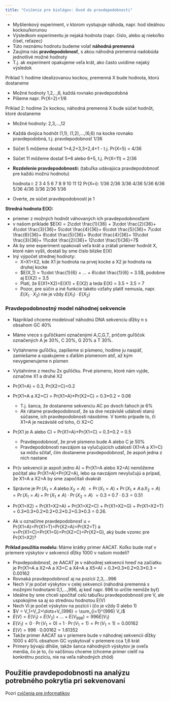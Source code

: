 ```yaml
---
title: "Cvičenie pre biológov: Úvod do pravdepodobnosti"
---
```




  - Myšlienkový experiment, v ktorom vystupuje náhoda, napr. hod
    ideálnou kockou/korunou
  - Výsledkom experimentu je nejaká hodnota (napr. číslo, alebo aj
    niekoľko čísel, reťazec)
  - Túto neznámu hodnotu budeme volať **náhodná premenná**
  - Zaujíma nás **pravdepodobnosť**, s akou náhodná premenná nadobúda
    jednotlivé možné hodnoty
  - T.j. ak experiment opakujeme veľa krát, ako často uvidíme nejaký
    výsledok

Príklad 1: hodíme idealizovanou kockou, premenná X bude hodnota, ktorú
dostaneme

  - Možné hodnoty 1,2,..,6, každá rovnako pravdepodobná
  - Píšeme napr. Pr(X=2)=1/6

Príklad 2: hodíme 2x kockou, náhodná premenná X bude súčet hodnôt, ktoré
dostaneme

  - Možné hodnoty: 2,3,...,12
  - Každá dvojica hodnôt (1,1), (1,2),...,(6,6) na kocke rovnako
    pravdepodobná, t.j. pravdepodobnosť 1/36
  - Súčet 5 môžeme dostať 1+4,2+3,3+2,4+1 - t.j. Pr(X=5) = 4/36
  - Súčet 11 môžeme dostať 5+6 alebo 6+5, t.j. Pr(X=11) = 2/36
  - **Rozdelenie pravdepodobnosti:** (tabuľka udávajúca pravdepodobnosť
    pre každú možnú hodnotu)


    hodnota i:   2     3     4     5     6     7     8     9     10    11    12
    Pr(X=i):    1/36  2/36  3/36  4/36  5/36  6/36  5/36  4/36  3/36  2/36  1/36

  - Overte, ze súčet pravdepodobností je 1

**Stredná hodnota E(X):**

  - priemer z možných hodnôt váhovaných ich pravdepodobnosťami
  - v našom príklade
    $E(X) = 2\cdot \frac{1}{36} + 3\cdot \frac{2}{36}+ 4\cdot \frac{3}{36}+ 5\cdot \frac{4}{36}+ 6\cdot \frac{5}{36}+ 7\cdot \frac{6}{36}+ 8\cdot \frac{5}{36}+ 9\cdot \frac{4}{36}+ 10\cdot \frac{3}{36}+ 11\cdot \frac{2}{36}+ 12\cdot \frac{1}{36}=7$
  - Ak by sme experiment opakovali veľa krát a zrátali priemer hodnôt X,
    ktoré nám vyšli, dostali by sme číslo blízke E(X)
  - Iný výpočet strednej hodnoty:
      - X=X1+X2, kde X1 je hodnota na prvej kocke a X2 je hodnota na
        druhej kocke
      - $E(X_1) = 1\cdot \frac{1}{6} + ... + 6\cdot \frac{1}{6}  = 3.5$,
        podobne aj E(X2) = 3.5
      - Platí, že E(X1+X2)=E(X1) + E(X2) a teda E(X) = 3.5 + 3.5 = 7
      - Pozor, pre súčin a iné funkcie takéto vzťahy platiť nemusia,
        napr. $E(X_1 \cdot X_2)$ nie je vždy $E(X_1) \cdot E(X_2)$

### Pravdepodobnostný model náhodnej sekvencie

  - Napríklad chceme modelovať náhodnú DNA sekvenciu dĺžky n s obsahom
    GC 40%
  - Máme vrece s guľôčkami označenými A,C,G,T, pričom guľôčok označených
    A je 30%, C 20%, G 20% a T 30%.
  - Vytiahneme guľôčku, zapíšeme si písmeno, hodíme ju naspäť, zamiešame
    a opakujeme s ďalším písmenom atď, až kým nevygenerujeme n písmen

  - Vytiahnime z mechu 2x guľôčku. Prvé písmeno, ktoré nám vyjde,
    označme X1 a druhé X2
  - Pr(X1=A) = 0.3, Pr(X2=C)=0.2
  - Pr(X1=A a X2=C) = Pr(X1=A)\*Pr(X2=C) = 0.3\*0.2 = 0.06
      - T.j. šanca, že dostaneme sekvenciu AC po dvoch ťahoch je 6%
      - Ak rátame pravdepodobnosť, že sa dve nezávislé udalosti stanú
        súčasne, ich pravdepodobnosti násobíme. V tomto prípade to, či
        X1=A je nezávislé od toho, či X2=C
  - Pr(X1 je A alebo C) = Pr(X1=A)+Pr(X1=C) = 0.3+0.2 = 0.5
      - Pravdepodobnosť, že prvé písmeno bude A alebo C je 50%
      - Pravdepodobnosti navzájom sa vylučujúcich udalostí (X1=A a X1=C)
        sa môžu sčítať, čím dostaneme pravdepodobnosť, že aspoň jedna z
        nich nastane
  - Pr(v sekvencii je aspoň jedno A) = Pr(X1=A alebo X2=A) nemôžeme
    počítať ako Pr(X1=A)+Pr(X2=A), lebo sa navzájom nevylučujú a
    prípad, že X1=A a X2=A by sme započítali dvakrát
  - Správne je $\Pr(X_1=A \,\mathrm{alebo}\, X_2=A)$
    $= \Pr(X_1=A) + \Pr(X_1 \ne A \,\mathrm{a}\, X_2=A)$
    $= \Pr(X_1=A) + \Pr(X_1 \ne A) \cdot \Pr(X_2=A)$
    $= 0.3+0.7\cdot 0.3 = 0.51$
  - Pr(X1=X2) = Pr(X1=X2=A) + Pr(X1=X2=C) + Pr(X1=X2=G) + Pr(X1=X2=T) =
    0.3\*0.3+0.2\*0.2+0.2\*0.2+0.3\*0.3 = 0.26.
  - Ak u označíme pravdepodobnosť u =
    Pr(X1=A)=Pr(X1=T)=Pr(X2=A)=Pr(X2=T) a
    v=Pr(X1=C)=Pr(X1=G)=Pr(X2=C)=Pr(X2=G), aký bude vzorec pre
    Pr(X1=X2)?

**Príklad použitia modelu:** Máme krátky primer AACAT. Koľko bude mať v
priemere výskytov v sekvencii dĺžky 1000 v našom modeli?

  - Pravdepodobnosť, ze AACAT je v náhodnej sekvencii hneď na začiatku
    je Pr(X1=A a X2=A a X3=C a X4=A a X5=A) = 0.3\*0.3\*0.2\*0.3\*0.3 =
    0.00162
  - Rovnaká pravdepodobnosť aj na pozícii 2,3,...996
  - Nech *V* je počet výskytov v celej sekvencii (náhodná premenná s
    možnými hodnotami 0,1,...,996, aj keď napr. 996 to určite nemôže
    byť)
  - Ideálne by sme chceli spočítať celú tabuľku pravdepodobností pre V,
    ale uspokojíme sa aj so strednou hodnotou E(V)
  - Nech Vi je počet výskytov na pozícii i (čo je vždy 0 alebo 1)
  - $V = V_1+V_2+\dots+V_{996} = \sum_{i=1}^{996} V_i$
  - $E(V) = E(V_1)+E(V_2)+\dots+E(V_{996}) = 996 E(V_1)$
  - $E(V_1) = 0\cdot \Pr(V_1=0)+1\cdot \Pr(V_1=1) = \Pr(V_1=1) = 0.00162$
  - $E(V) = 996\cdot 0.00162 = 1.61352$
  - Takže primer AACAT sa v priemere bude v náhodnej sekvencii dĺžky
    1000 s 40% obsahom GC vyskytovať v priemere cca 1,6 krát
  - Primery bývajú dlhšie, takže šanca náhodných výskytov je oveľa
    menšia, čo je to, čo vačšinou chceme (chceme primer cieliť na
    konkrétnu pozíciu, nie na veľa náhodných zhôd)

## Použitie pravdepodobnosti na analýzu potrebného pokrytia pri sekvenovaní

Pozri [cvičenia pre informatikov](./ci-prob.md)

